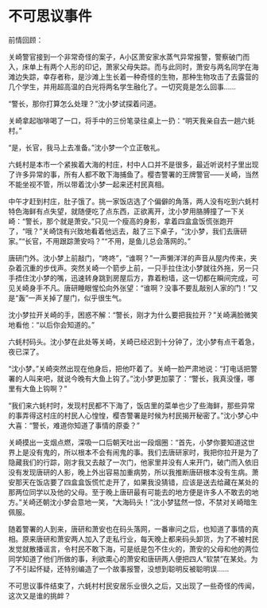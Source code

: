 # 不可思议事件

前情回顾： 

关崎警官接到一个非常奇怪的案子，A小区萧安家水蒸气异常报警，警察破门而入，床单上有两个人形的印记，萧家父母失踪。而与此同时，萧安与两名同学在海滩边失踪，幸存者称，是沙滩上生长着一种奇怪的生物，那种生物攻击了去露营的几个学生，并用超高温的白光将两名学生融化了。一切究竟是怎么回事…… 

“警长，那你打算怎么处理？”沈小梦试探着问道。 

关崎拿起咖啡喝了一口，将手中的三份笔录往桌上一扔：“明天我亲自去一趟六蚝村。” 

“是，长官，我马上去准备。”沈小梦一个立正敬礼。 

六蚝村是本市一个紧挨着大海的村庄，村中人口并不是很多，最近听说村子里出现了许多异常的事，所有人都不敢下海捕鱼了。樱杏警署的王牌警官——关崎，当然不能坐视不管，所以带着沈小梦一起来还村民真相。 

中午才赶到村庄，肚子饿了。挑一家饭店选了个偏僻的角落，两人没有吃到六蚝村特色海鲜有点失望，就随便吃了点东西，正欲离开，沈小梦用胳膊撞了一下关崎：“警长，那个就是萧安。”只见一个瘦高的身影，拿着四盒盒饭慌张跑开了，“哦？”关崎饶有兴致地看着他远去，敲了三下桌子，“沈小梦，我们去唐研家。”“长官，不用跟踪萧安吗？”“不用，是鱼儿总会落网的。” 

唐研门外。沈小梦上前敲门，“咚咚”，“谁啊？”一声懒洋洋的声音从屋内传来，夹杂着沉重的步伐声。突然关崎一个箭步上前，一只手拉住沈小梦就往外拖，另一只手捂住沈小梦的嘴，迅速转身跳到房屋后方，靠着粉墙，这一切都在瞬间完成，可见关崎身手不凡。唐研睡眼惺忪向外张望：“谁啊？没事不要乱敲别人家的门！”又是“轰”一声关掉了屋门，似乎很生气。 

沈小梦拉开关崎的手，困惑不解：“警长，刚才为什么要把我拉开？”关崎满脸微笑地看他：“以后你会知道的。” 

六蚝村码头。沈小梦在此处等关崎，关崎已经迟到十分钟了，沈小梦有点干着急，夜已深了。 

“沈小梦。”关崎突然出现在他身后，把他吓着了。关崎一脸严肃地说：“打电话把警署的人叫来吧，就说今晚有大鱼上钩了。”沈小梦更加蒙了：“警长，我真没懂，哪里有大鱼上钩啊？” 

“我们来六蚝村时，发现村民都不下海了，饭店里的菜单也少了些海鲜，那些异常的事弄得这村庄的村民人心惶惶，樱杏警署是时候为村民揭开秘密了。”沈小梦心中大喜：“警长，难道你知道了事情的原委？” 

关崎摸出一支烟点燃，深吸一口后朝天吐出一段烟圈：“首先，小梦你要知道这世界上是没有鬼的，所以根本不会有闹鬼的事。我们去唐研家时，我把你拉开是为了隐藏我们的行踪，刚才我又去敲了一次门，他家里并没有人来开门，破门而入依旧没有发现唐研的人影，晚上外出容易加重病势，所以我推断唐研根本没有生病。萧安那天在饭店要了四盒盒饭慌忙走开了，如果我没猜错，应该是送去给藏在某处的那两位同学以及他的父母。至于晚上唐研最有可能去的地方便是许多人不敢去的地方。”关崎还朝沈小梦会意地一笑，“大海码头！”沈小梦猛然一惊，不禁对关崎暗生佩服。 

随着警署的人到来，唐研和萧安也在码头落网，一番审问之后，也知道了事情的真相。原来唐研和萧安两人加入了走私行业，每天晚上都来码头卸货，为了不被村民发觉就散播谣言，令村民不敢下海，可是纸是包不住火的，萧安的父母和他的两位同学知道了他们所做的事，利欲熏心的萧安和唐研两人便把四人“软禁”在某处。为了不引起怀疑，还特别编造了一个故事报警，没想到聪明反被聪明误…… 

不可思议事件结束了，六蚝村村民安居乐业很久之后，又出现了一些奇怪的传闻，这次又是谁的挑衅？